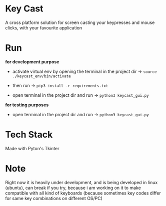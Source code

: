 # Key Cast

A cross platform solution for screen casting your keypresses and mouse clicks, with your favourite application

# Run

**for development purpose**

- activate virtual env by opening the terminal in the project dir -> `source ./keycast_env/bin/activate`

- then run -> `pip3 install -r requirements.txt`

- open terminal in the project dir and run -> `python3 keycast_gui.py`

**for testing purposes**

- open terminal in the project dir and run -> `python3 keycast_gui.py`

# Tech Stack

Made with Pyton's Tkinter

# Note

Right now it is heavily under development, and is being developed in linux (ubuntu), can break if you try, because i am working on it to make compatible with all kind of keyboards (because sometimes key codes differ for same key combinations on different OS/PC)
